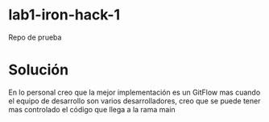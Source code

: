 # lab1-iron-hack-1
Repo de prueba 


# Solución 

En lo personal creo que la mejor implementación es un GitFlow mas cuando el equipo de desarrollo son varios desarrolladores, creo que se puede tener mas controlado el código que llega a la rama main 
